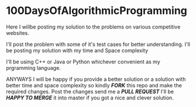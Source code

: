 # 100DaysOfAlgorithmicProgramming
Here I willbe  posting my solution to the problems on various competitive websites.

I'll post the problem with some of it's test cases for better understanding.
I'll be posting my solution with my time and Space complexity

I'll be using C++ or Java or Python whichever convenient as my prgramming language.

ANYWAYS I will be happy if you provide a  better solution or a solution with  better time and space complexity so kindly ***FORK*** this repo and make the required changes. 
Post the changes send me a ***PULL REQUEST***
I'll be ***HAPPY TO MERGE*** it into master  if you got a nice and clever solution.
